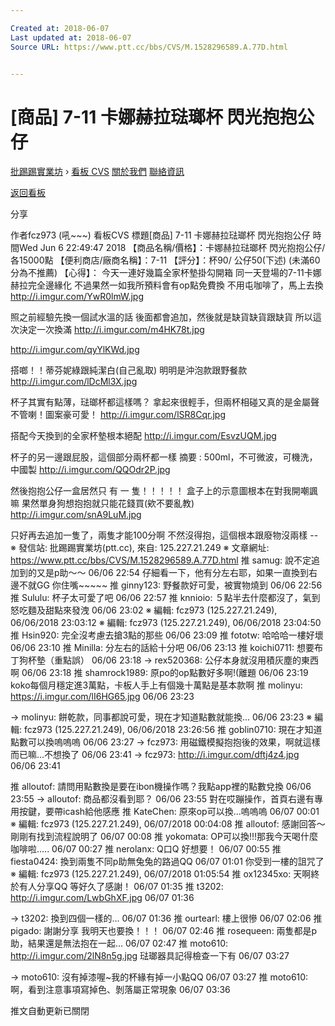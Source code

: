 ```yaml
---

Created at: 2018-06-07
Last updated at: 2018-06-07
Source URL: https://www.ptt.cc/bbs/CVS/M.1528296589.A.77D.html


---
```


# [商品] 7-11 卡娜赫拉琺瑯杯 閃光抱抱公仔


[批踢踢實業坊](https://www.ptt.cc/bbs/) › [看板 CVS](https://www.ptt.cc/bbs/CVS/index.html) [關於我們](https://www.ptt.cc/about.html) [聯絡資訊](https://www.ptt.cc/contact.html)

[返回看板](https://www.ptt.cc/bbs/CVS/index.html)

分享

作者fcz973 (吼~~~)
看板CVS
標題\[商品\] 7-11 卡娜赫拉琺瑯杯 閃光抱抱公仔
時間Wed Jun 6 22:49:47 2018
【商品名稱/價格】：卡娜赫拉琺瑯杯 閃光抱抱公仔/各15000點 【便利商店/廠商名稱】：7-11 【評分】：杯90/ 公仔50(下述) (未滿60分為不推薦) 【心得】： 今天一連好幾篇全家杯墊掛勾開箱 同一天登場的7-11卡娜赫拉完全邊緣化 不過果然一如我所預料會有op點免費換 不用屯咖啡了，馬上去換 <http://i.imgur.com/YwR0lmW.jpg>

照之前經驗先換一個試水溫的話 後面都會追加，然後就是缺貨缺貨跟缺貨 所以這次決定一次換滿 <http://i.imgur.com/m4HK78t.jpg>

<http://i.imgur.com/qyYlKWd.jpg>

搭啷！！蒂芬妮綠跟純潔白(自己亂取) 明明是沖泡款跟野餐款 <http://i.imgur.com/lDcMl3X.jpg>

杯子其實有點薄，琺瑯杯都這樣嗎？ 拿起來很輕手，但兩杯相碰又真的是金屬聲 不管喇！圖案豪可愛！ <http://i.imgur.com/lSR8Cqr.jpg>

搭配今天換到的全家杯墊根本絕配 <http://i.imgur.com/EsvzUQM.jpg>

杯子的另一邊跟屁股，這個部分兩杯都一樣 摘要 : 500ml，不可微波，可機洗，中國製 <http://i.imgur.com/QQOdr2P.jpg>

然後抱抱公仔一盒居然只 有 一 隻！！！！！ 盒子上的示意圖根本在對我開嘲諷嘛 果然單身狗想抱抱就只能花錢買(欸不要亂教) <http://i.imgur.com/snA9LuM.jpg>

只好再去追加一隻了，兩隻才能100分啊 不然沒得抱，這個根本跟廢物沒兩樣 -- ※ 發信站: 批踢踢實業坊(ptt.cc), 來自: 125.227.21.249 ※ 文章網址: <https://www.ptt.cc/bbs/CVS/M.1528296589.A.77D.html>
推 samug: 說不定追加到的又是p助～～ 06/06 22:54
仔細看一下，他有分左右耶，如果一直換到右邊不就GG 你住嘴~~~~~
推 ginny123: 野餐款好可愛，被實物燒到 06/06 22:56
推 Sululu: 杯子太可愛了吧 06/06 22:57
推 knnioio: ５點半去什麼都沒了，氣到怒吃麵及甜點來發洩 06/06 23:02
※ 編輯: fcz973 (125.227.21.249), 06/06/2018 23:03:12 ※ 編輯: fcz973 (125.227.21.249), 06/06/2018 23:04:50
推 Hsin920: 完全沒考慮去搶3點的那些 06/06 23:09
推 fototw: 哈哈哈一樓好壞 06/06 23:10
推 Minilla: 分左右的話給十分吧 06/06 23:13
推 koichi0711: 想要布丁狗杯墊（重點誤） 06/06 23:18
→ rex520368: 公仔本身就沒用積灰塵的東西啊 06/06 23:18
推 shamrock1989: 原po的op點數好多啊!(離題 06/06 23:19
koko每個月穩定進3萬點，卡板人手上有個幾十萬點是基本款啊
推 molinyu: <https://i.imgur.com/lI6HG65.jpg> 06/06 23:23

→ molinyu: 餅乾款，同事都說可愛，現在才知道點數就能換... 06/06 23:23
※ 編輯: fcz973 (125.227.21.249), 06/06/2018 23:26:56
推 goblin0710: 現在才知道點數可以換嗚嗚嗚 06/06 23:27
→ fcz973: 用磁鐵模擬抱抱後的效果，啊就這樣而已嘛...不想換了 06/06 23:41
→ fcz973: <http://i.imgur.com/dftj4z4.jpg> 06/06 23:41

推 alloutof: 請問用點數換是要在ibon機操作嗎？我點app裡的點數兌換 06/06 23:55
→ alloutof: 商品都沒看到耶？ 06/06 23:55
對在哎蹦操作，首頁右邊有專用按鍵，要帶icash給他感應
推 KateChen: 原來op可以換...嗚嗚嗚 06/07 00:01
※ 編輯: fcz973 (125.227.21.249), 06/07/2018 00:04:08
推 alloutof: 感謝回答～剛剛有找到流程說明了 06/07 00:08
推 yokomata: OP可以換!!!那我今天喝什麼咖啡啦..... 06/07 00:27
推 nerolanx: Q口Q 好想要！ 06/07 00:55
推 fiesta0424: 換到兩隻不同p助無兔兔的路過QQ 06/07 01:01
你受到一樓的詛咒了 ※ 編輯: fcz973 (125.227.21.249), 06/07/2018 01:05:54
推 ox12345xo: 天啊終於有人分享QQ 等好久了感謝！ 06/07 01:35
推 t3202: <http://i.imgur.com/LwbGhXF.jpg> 06/07 01:36

→ t3202: 換到四個一樣的... 06/07 01:36
推 ourtearl: 樓上很慘 06/07 02:06
推 pigado: 謝謝分享 我明天也要換！！！ 06/07 02:46
推 rosequeen: 兩隻都是p助，結果還是無法抱在一起… 06/07 02:47
推 moto610: <http://i.imgur.com/2lN8n5g.jpg> 琺瑯器具記得檢查一下有 06/07 03:27

→ moto610: 沒有掉漆喔~我的杯緣有掉一小點QQ 06/07 03:27
推 moto610: 啊，看到注意事項寫掉色、剝落屬正常現象 06/07 03:36

推文自動更新已關閉

